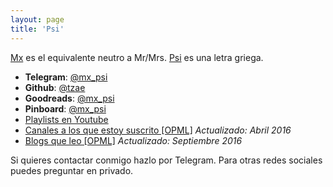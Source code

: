 ```yaml
---
layout: page
title: 'Psi'
---
```


[Mx](https://en.wikipedia.org/wiki/Mx_(title)) es el equivalente neutro a Mr/Mrs.
[Psi](https://en.wikipedia.org/wiki/Psi_(letter)) es una letra griega.

- **Telegram**: [@mx_psi](https://telegram.me/mx_psi)
- **Github**: [@tzae](https://github.com/tzae)
- **Goodreads**: [@mx_psi](https://goodreads.com/mx_psi)
- **Pinboard**: [@mx_psi](https://pinboard.in/u:mx_psi)
- [Playlists en Youtube](https://www.youtube.com/channel/UCu8TxZ9wEnfux8AxnVq6UDA/playlists)
- [Canales a los que estoy suscrito [OPML]](/docs/youtube-psi.opml) *Actualizado: <time datetime="2016-04-23">Abril 2016</time>*
- [Blogs que leo [OPML]](/docs/blogs-psi.opml) *Actualizado: <time datetime="2016-09-01">Septiembre 2016</time>*

Si quieres contactar conmigo hazlo por Telegram.
Para otras redes sociales puedes preguntar en privado.
